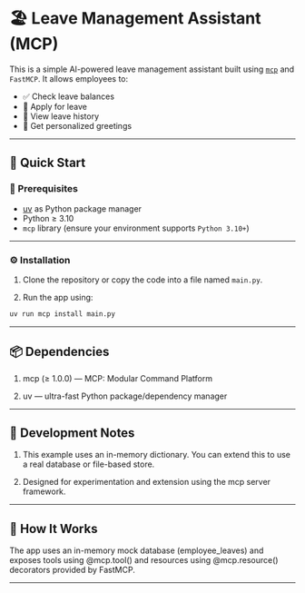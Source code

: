 # 🏖️ Leave Management Assistant (MCP)

This is a simple AI-powered leave management assistant built using [`mcp`](https://github.com/Explorian-AI/mcp) and `FastMCP`. It allows employees to:

- ✅ Check leave balances
- 📝 Apply for leave
- 📜 View leave history
- 💬 Get personalized greetings

---

## 🚀 Quick Start

### 🧩 Prerequisites

- [uv](https://github.com/astral-sh/uv) as Python package manager
- Python ≥ 3.10
- `mcp` library (ensure your environment supports `Python 3.10+`)

---

### ⚙️ Installation

1. Clone the repository or copy the code into a file named `main.py`.

2. Run the app using:

```bash
uv run mcp install main.py
```
---

## 📦 Dependencies

1. mcp (≥ 1.0.0) — MCP: Modular Command Platform

2. uv — ultra-fast Python package/dependency manager


---

## 🧪 Development Notes

1. This example uses an in-memory dictionary. You can extend this to use a real database or file-based store.

2. Designed for experimentation and extension using the mcp server framework.

---

## 🧠 How It Works

The app uses an in-memory mock database (employee_leaves) and exposes tools using @mcp.tool() and resources using @mcp.resource() decorators provided by FastMCP.

---

